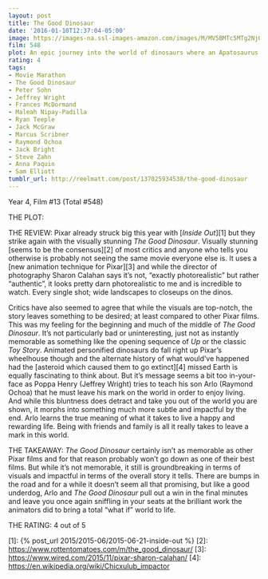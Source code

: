 ```yaml
---
layout: post
title: The Good Dinosaur
date: '2016-01-10T12:37:04-05:00'
image: https://images-na.ssl-images-amazon.com/images/M/MV5BMTc5MTg2NjQ4MV5BMl5BanBnXkFtZTgwNzcxOTY5NjE@._V1_UX182_CR0,0,182,268_AL_.jpg
film: 548
plot: An epic journey into the world of dinosaurs where an Apatosaurus named Arlo makes an unlikely human friend.
rating: 4
tags:
- Movie Marathon
- The Good Dinosaur
- Peter Sohn
- Jeffrey Wright
- Frances McDormand
- Maleah Nipay-Padilla
- Ryan Teeple
- Jack McGraw
- Marcus Scribner
- Raymond Ochoa
- Jack Bright
- Steve Zahn
- Anna Paquin
- Sam Elliott
tumblr_url: http://reelmatt.com/post/137025934538/the-good-dinosaur
---
```

Year 4, Film #13 (Total #548)

THE PLOT: 

THE REVIEW: Pixar already struck big this year with [*Inside Out*][1] but they strike again with the visually stunning *The Good Dinosaur*. Visually stunning [seems to be the consensus][2] of most critics and anyone who tells you otherwise is probably not seeing the same movie everyone else is. It uses a [new animation technique for Pixar][3] and while the director of photography Sharon Calahan says it’s not, “exactly photorealistic” but rather “authentic”, it looks pretty darn photorealistic to me and is incredible to watch. Every single shot; wide landscapes to closeups on the dinos.

Critics have also seemed to agree that while the visuals are top-notch, the story leaves something to be desired; at least compared to other Pixar films. This was my feeling for the beginning and much of the middle of *The Good Dinosaur*. It’s not particularly bad or uninteresting, just not as instantly memorable as something like the opening sequence of *Up* or the classic *Toy Story*. Animated personified dinosaurs do fall right up Pixar’s wheelhouse though and the alternate history of what would’ve happened had the [asteroid which caused them to go extinct][4] missed Earth is equally fascinating to think about. But it’s message seems a bit too in-your-face as Poppa Henry (Jeffrey Wright) tries to teach his son Arlo (Raymond Ochoa) that he must leave his mark on the world in order to enjoy living. And while this bluntness does detract and take you out of the world you are shown, it morphs into something much more subtle and impactful by the end. Arlo learns the true meaning of what it takes to live a happy and rewarding life. Being with friends and family is all it really takes to leave a mark in this world.

THE TAKEAWAY: *The Good Dinosaur* certainly isn’t as memorable as other Pixar films and for that reason probably won’t go down as one of their best films. But while it’s not memorable, it still is groundbreaking in terms of visuals and impactful in terms of the overall story it tells. There are bumps in the road and for a while it doesn’t seem all that promising, but like a good underdog, Arlo and *The Good Dinosaur* pull out a win in the final minutes and leave you once again sniffling in your seats at the brilliant work the animators did to bring a total “what if” world to life.

THE RATING: 4 out of 5

[1]: {% post_url 2015/2015-06/2015-06-21-inside-out %}
[2]: https://www.rottentomatoes.com/m/the_good_dinosaur/
[3]: https://www.wired.com/2015/11/pixar-sharon-calahan/
[4]: https://en.wikipedia.org/wiki/Chicxulub_impactor
